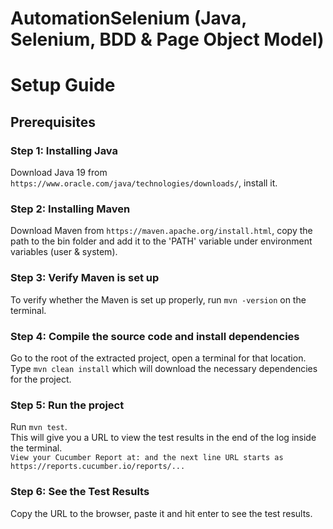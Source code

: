 # AutomationSelenium (Java, Selenium, BDD & Page Object Model)

# Setup Guide
## Prerequisites
### Step 1: Installing Java

Download Java 19 from `https://www.oracle.com/java/technologies/downloads/`, install it.

### Step 2: Installing Maven

Download Maven from `https://maven.apache.org/install.html`, copy the path to the bin folder and add it to the 'PATH' variable under environment variables (user & system).

### Step 3: Verify Maven is set up

To verify whether the Maven is set up properly, run `mvn -version` on the terminal.

### Step 4: Compile the source code and install dependencies

Go to the root of the extracted project, open a terminal for that location. <br/>
Type `mvn clean install` which will download the necessary dependencies for the project.

### Step 5: Run the project

Run `mvn test`.<br/> 
This will give you a URL to view the test results in the end of the log inside the terminal.<br/> 
`View your Cucumber Report at: and the next line URL starts as https://reports.cucumber.io/reports/...`

### Step 6: See the Test Results

Copy the URL to the browser, paste it and hit enter to see the test results.
